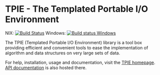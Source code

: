 TPIE - The Templated Portable I/O Environment
=============================================

NIX: [![Build Status](https://travis-ci.org/thomasmoelhave/tpie.svg?branch=master)](https://travis-ci.org/thomasmoelhave/tpie)
Windows: [![Build status Windows](https://ci.appveyor.com/api/projects/status/570fltgf1ko5twna/branch/master?svg=true)](https://ci.appveyor.com/project/antialize/tpie/branch/master)

The TPIE (Templated Portable I/O Environment) library is a tool box providing
efficient and convenient tools to ease the implementation of algorithm and data
structures on very large sets of data.

For help, installation, usage and documentation, visit the
[TPIE homepage](http://www.madalgo.au.dk/tpie/).
[API documentation](http://www.madalgo.au.dk/tpie/doc/) is also hosted there.
